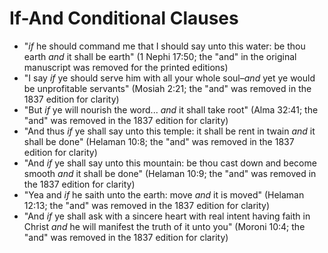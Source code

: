# If-And Conditional Clauses

*   "*if* he should command me that I should say unto this water: be thou earth
    *and* it shall be earth" (1 Nephi 17:50; the "and" in the original
    manuscript was removed for the printed editions)
*   "I say *if* ye should serve him with all your whole soul–*and* yet ye would
be unprofitable servants" (Mosiah 2:21; the "and" was removed in the 1837 edition
for clarity)
*   "But *if* ye will nourish the word... *and* it shall take root" (Alma 32:41;
the "and" was removed in the 1837 edition for clarity)
*   "And thus *if* ye shall say unto this temple: it shall be rent in twain *and*
it shall be done" (Helaman 10:8; the "and" was removed in the 1837 edition for
clarity)
*   "And *if* ye shall say unto this mountain: be thou cast down and become
smooth *and* it shall be done" (Helaman 10:9; the "and" was removed in the 1837
edition for clarity)
*   "Yea and *if* he saith unto the earth: move *and* it is moved" (Helaman 12:13;
the "and" was removed in the 1837 edition for clarity)
*   "And *if* ye shall ask with a sincere heart with real intent having faith in
Christ *and* he will manifest the truth of it unto you" (Moroni 10:4; the "and"
was removed in the 1837 edition for clarity)